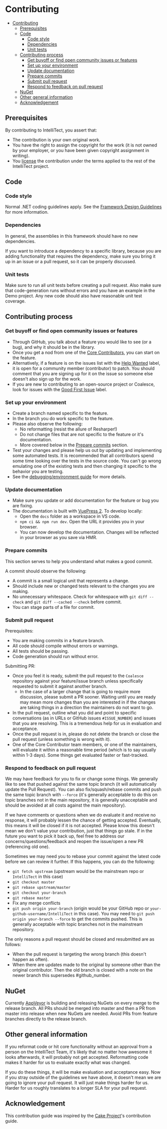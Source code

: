 Contributing
============

- [Contributing](#contributing)
  - [Prerequisites](#prerequisites)
  - [Code](#code)
    - [Code style](#code-style)
    - [Dependencies](#dependencies)
    - [Unit tests](#unit-tests)
  - [Contributing process](#contributing-process)
    - [Get buyoff or find open community issues or features](#get-buyoff-or-find-open-community-issues-or-features)
    - [Set up your environment](#set-up-your-environment)
    - [Update documentation](#update-documentation)
    - [Prepare commits](#prepare-commits)
    - [Submit pull request](#submit-pull-request)
    - [Respond to feedback on pull request](#respond-to-feedback-on-pull-request)
  - [NuGet](#nuget)
  - [Other general information](#other-general-information)
  - [Acknowledgement](#acknowledgement)

## Prerequisites

By contributing to IntelliTect, you assert that:

* The contribution is your own original work.
* You have the right to assign the copyright for the work (it is not owned by your employer, or
  you have been given copyright assignment in writing).
* You [license](license.txt) the contribution under the terms applied to the rest of the IntelliTect project.

## Code
### Code style

Normal .NET coding guidelines apply.
See the [Framework Design Guidelines](https://msdn.microsoft.com/en-us/library/ms229042%28v=vs.110%29.aspx) for more information.

### Dependencies

In general, the assemblies in this framework should have no new dependencies.

If you want to introduce a dependency to a specific library, because you are adding functionality that requires the dependency, make sure you bring it
up in an issue or a pull request, so it can be properly discussed.

### Unit tests

Make sure to run all unit tests before creating a pull request.  Also make sure that code-generation runs without errors and you have an example in the Demo project.
Any new code should also have reasonable unit test coverage.

## Contributing process
### Get buyoff or find open community issues or features

 * Through GitHub, you talk about a feature you would like to see (or a bug), and why it should be in the library.
 * Once you get a nod from one of the [Core Contributors](https://github.com/orgs/IntelliTect/teams/coalesce-core-contributors), you can start on the feature.
 * Alternatively, if a feature is on the issues list with the
   [Help Wanted](https://github.com/IntelliTect/Coalesce/issues?q=is%3Aissue+is%3Aopen+label%3A%22help+wanted%22) label,
   it is open for a community member (contributor) to patch. You should comment that you are signing up for it on the issue so someone else doesn't also sign up for the work.
 * If you are new to contributing to an open-source project or Coalesce, look for issues with the [Good First Issue](https://github.com/IntelliTect/Coalesce/issues?q=is%3Aissue+is%3Aopen+label%3A%22good+first+issue%22) label.

### Set up your environment

 * Create a branch named specific to the feature.
 * In the branch you do work specific to the feature.
 * Please also observe the following:
    * No reformatting (resist the allure of Resharper!)
    * Do not change files that are not specific to the feature or it's documentation.
    * More covered below in the [Prepare commits](#prepare-commits) section.
 * Test your changes and please help us out by updating and implementing some automated tests.
   It is recommended that all contributors spend some time looking over the tests in the source code.
   You can't go wrong emulating one of the existing tests and then changing it specific to the behavior you are testing.
 * See the [debugging/environment guide](ENVIRONMENT.md) for more details.

### Update documentation
* Make sure you update or add documentation for the feature or bug you are fixing.
* The documentation is built with [VuePress 2](https://v2.vuepress.vuejs.org/). To develop locally:
  * Open the `docs` folder as a workspace in VS code.
  * `npm ci && npm run dev`. Open the URL it provides you in your browser.
  * You can now develop the documentation. Changes will be reflected in your browser as you save via HMR.

### Prepare commits
This section serves to help you understand what makes a good commit.

A commit should observe the following:

 * A commit is a small logical unit that represents a change.
 * Should include new or changed tests relevant to the changes you are making.
 * No unnecessary whitespace. Check for whitespace with `git diff --check` and `git diff --cached --check` before commit.
 * You can stage parts of a file for commit.

### Submit pull request
Prerequisites:

 * You are making commits in a feature branch.
 * All code should compile without errors or warnings.
 * All tests should be passing.
 * Code generation should run without error.

Submitting PR:

 * Once you feel it is ready, submit the pull request to the `Coalesce` repository against your feature/issue branch
   unless specifically requested to submit it against another branch.
   * In the case of a larger change that is going to require more discussion,
     please submit a PR sooner. Waiting until you are ready may mean more changes than you are
     interested in if the changes are taking things in a direction the maintainers do not want to go.
 * In the pull request, outline what you did and point to specific conversations (as in URLs or GitHub issues `#ISSUE_NUMBER`)
   and issues that you are resolving. This is a tremendous help for us in evaluation and acceptance.
 * Once the pull request is in, please do not delete the branch or close the pull request
   (unless something is wrong with it).
 * One of the Core Contributor team members, or one of the maintainers, will evaluate it within a
   reasonable time period (which is to say usually within 1-3 days). Some things get evaluated
   faster or fast-tracked.

### Respond to feedback on pull request

We may have feedback for you to fix or change some things. We generally like to see that pushed against
the same topic branch (it will automatically update the Pull Request). You can also fix/squash/rebase
commits and push the same topic branch with `--force` (it's generally acceptable to do this on topic
branches not in the main repository, it is generally unacceptable and should be avoided at all costs
against the main repository).

If we have comments or questions when we do evaluate it and receive no response, it will probably
lessen the chance of getting accepted. Eventually, this means it will be closed if it is not accepted.
Please know this doesn't mean we don't value your contribution, just that things go stale. If in the
future you want to pick it back up, feel free to address our concerns/questions/feedback and reopen
the issue/open a new PR (referencing old one).

Sometimes we may need you to rebase your commit against the latest code before we can review it further.
If this happens, you can do the following:

 * `git fetch upstream` (upstream would be the mainstream repo or `IntelliTect` in this case)
 * `git checkout master`
 * `git rebase upstream/master`
 * `git checkout your-branch`
 * `git rebase master`
 * Fix any merge conflicts
 * `git push origin your-branch` (origin would be your GitHub repo or `your-github-username/IntelliTect` in this case).
   You may need to `git push origin your-branch --force` to get the commits pushed.
   This is generally acceptable with topic branches not in the mainstream repository.

The only reasons a pull request should be closed and resubmitted are as follows:

 * When the pull request is targeting the wrong branch (this doesn't happen as often).
 * When there are updates made to the original by someone other than the original contributor.
   Then the old branch is closed with a note on the newer branch this supersedes #github_number.

## NuGet
Currently [AppVeyor](https://ci.appveyor.com/project/IntelliTect/coalesce) is building and releasing NuGets on every merge to the release branch. All PRs should be merged into master and then a PR from master into release when new NuGets are needed. Avoid PRs from feature branches directly to the release branch.

## Other general information
If you reformat code or hit core functionality without an approval from a person on the IntelliTect Team,
it's likely that no matter how awesome it looks afterwards, it will probably not get accepted.
Reformatting code makes it harder for us to evaluate exactly what was changed.

If you do these things, it will be make evaluation and acceptance easy.
Now if you stray outside of the guidelines we have above, it doesn't mean we are going to ignore
your pull request. It will just make things harder for us.
Harder for us roughly translates to a longer SLA for your pull request.

## Acknowledgement

This contribution guide was inspired by the [Cake Project](https://github.com/cake-build/cake#contributing)'s contribution guide.

